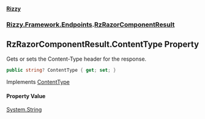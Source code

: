 #### [Rizzy](index.md 'index')
### [Rizzy.Framework.Endpoints](Rizzy.Framework.Endpoints.md 'Rizzy.Framework.Endpoints').[RzRazorComponentResult](Rizzy.Framework.Endpoints.RzRazorComponentResult.md 'Rizzy.Framework.Endpoints.RzRazorComponentResult')

## RzRazorComponentResult.ContentType Property

Gets or sets the Content-Type header for the response.

```csharp
public string? ContentType { get; set; }
```

Implements [ContentType](https://docs.microsoft.com/en-us/dotnet/api/Microsoft.AspNetCore.Http.IContentTypeHttpResult.ContentType 'Microsoft.AspNetCore.Http.IContentTypeHttpResult.ContentType')

#### Property Value
[System.String](https://docs.microsoft.com/en-us/dotnet/api/System.String 'System.String')
